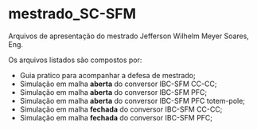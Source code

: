 # mestrado_SC-SFM
Arquivos de apresentação do mestrado Jefferson Wilhelm Meyer Soares, Eng.

Os arquivos listados são compostos por:
  - Guia pratico para acompanhar a defesa de mestrado;
  - Simulação em malha <b>aberta</b> do conversor IBC-SFM CC-CC;
  - Simulação em malha <b>aberta</b> do conversor IBC-SFM PFC;
  - Simulação em malha <b>aberta</b> do conversor IBC-SFM PFC totem-pole;
  - Simulação em malha <b>fechada</b> do conversor IBC-SFM CC-CC;
  - Simulação em malha <b>fechada</b> do conversor IBC-SFM PFC;
